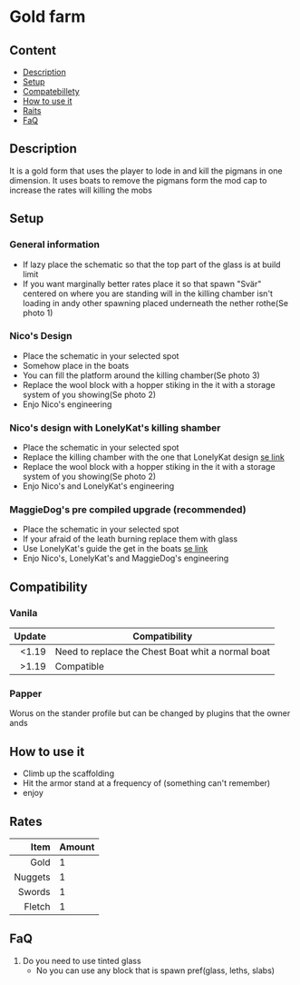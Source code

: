 # Gold farm
## Content
- [Description]()
- [Setup](https://sacgr.github.io/NicoGoldFarmGuid/#setup)
- [Compatebillety](https://sacgr.github.io/NicoGoldFarmGuid/#compatibility)
- [How to use it](https://sacgr.github.io/NicoGoldFarmGuid/#how-to-use-it)
- [Raits](https://sacgr.github.io/NicoGoldFarmGuid/#rates)
- [FaQ](https://sacgr.github.io/NicoGoldFarmGuid/#faq)
## Description
It is a gold form that uses the player to lode in and kill the pigmans in one dimension.
It uses boats to remove the pigmans form the mod cap to increase the rates will killing the mobs
## Setup
### General information
- If lazy place the schematic so that the top part of the glass is at build limit
- If you want marginally better rates place it so that spawn "Svär" centered on where you are standing will in the killing chamber isn't loading in andy other spawning placed underneath the nether rothe(Se photo 1)
### Nico's Design
- Place the schematic in your selected spot
- Somehow place in the boats
- You can fill the platform around the killing chamber(Se photo 3)
- Replace the wool block with a hopper stiking in the it with a storage system of you showing(Se photo 2)
- Enjo Nico's engineering
### Nico's design with LonelyKat's killing shamber
- Place the schematic in your selected spot
- Replace the killing chamber with the one that LonelyKat design [se link](https://youtu.be/GN_RV3ush94)
- Replace the wool block with a hopper stiking in the it with a storage system of you showing(Se photo 2)
- Enjo Nico's and LonelyKat's engineering
### MaggieDog's pre compiled upgrade (recommended)
- Place the schematic in your selected spot
- If your afraid of the leath burning replace them with glass
- Use LonelyKat's guide the get in the boats [se link](https://youtu.be/GN_RV3ush94)
- Enjo Nico's, LonelyKat's and MaggieDog's engineering
## Compatibility
### Vanila
| Update | Compatibility |
|-----:|-----------|
| <1.19| Need to replace the Chest Boat whit a normal boat|
| >1.19| Compatible |
### Papper
Worus on the stander profile but can be changed by plugins that the owner ands
## How to use it
- Climb up the scaffolding
- Hit the armor stand  at a frequency of (something can't remember)
- enjoy
## Rates
| Item | Amount |
|-----:|-----------|
| Gold| 1|
| Nuggets| 1 |
| Swords| 1 |
| Fletch| 1 |
## FaQ
1. Do you need to use tinted glass
	- No you can use any block that is spawn pref(glass, leths, slabs)




